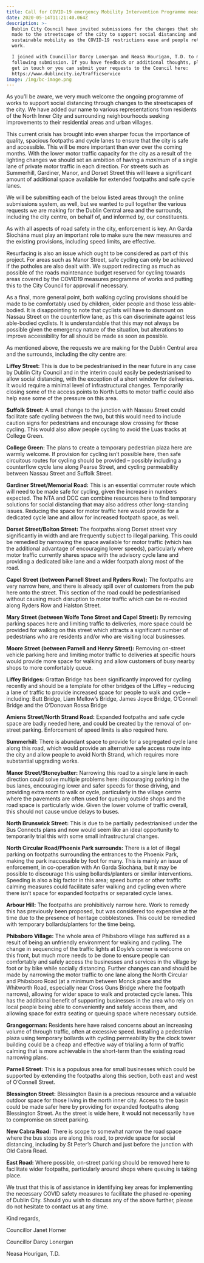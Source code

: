 ```yaml
---
title: Call for COVID-19 emergency Mobility Intervention Programme measures
date: 2020-05-14T11:21:40.064Z
description: >-
  Dublin City Council have invited submissions for the changes that should be
  made to the streetscape of the city to support social distancing and
  sustainable mobility as the COVID-19 restrictions ease and people return to
  work. 

  I joined with Councillor Darcy Lonergan and Neasa Hourigan, T.D. to make the
  following submission. If you have feedback or additional thoughts, please do
  get in touch or you can submit your requests to the Council here:
  https://www.dublincity.ie/trafficservice
image: /img/bc-image.png
---
```

As you’ll be aware, we very much welcome the ongoing programme of works to support social distancing through changes to the streetscapes of the city. We have added our name to various representations from residents of the North Inner City and surrounding neighbourhoods seeking improvements to their residential areas and urban villages.

This current crisis has brought into even sharper focus the importance of quality, spacious footpaths and cycle lanes to ensure that the city is safe and accessible. This will be more important than ever over the coming months. With the lower motor traffic capacity for the city as a result of the lighting changes we should set an ambition of having a _maximum_ of a single lane of private motor traffic in each direction. For streets such as Summerhill, Gardiner, Manor, and Dorset Street this will leave a significant amount of additional space available for extended footpaths and safe cycle lanes. 

We will be submitting each of the below listed areas through the online submissions system, as well, but we wanted to pull together the various requests we are making for the Dublin Central area and the surrounds, including the city centre, on behalf of, and informed by, our constituents.

As with all aspects of road safety in the city, enforcement is key. An Garda Síochána must play an important role to make sure the new measures and the existing provisions, including speed limits, are effective.

Resurfacing is also an issue which ought to be considered as part of this project. For areas such as Manor Street, safe cycling can only be achieved if the potholes are also dealt with. We support redirecting as much as possible of the roads maintenance budget reserved for cycling towards areas covered by the COVID19 measures programme of works and putting this to the City Council for approval if necessary.

As a final, more general point, both walking cycling provisions should be made to be comfortably used by children, older people and those less able-bodied. It is disappointing to note that cyclists will have to dismount on Nassau Street on the counterflow lane, as this can discriminate against less able-bodied cyclists. It is understandable that this may not always be possible given the emergency nature of the situation, but alterations to improve accessibility for all should be made as soon as possible.

As mentioned above, the requests we are making for the Dublin Central area and the surrounds, including the city centre are:

**Liffey Street:** This is due to be pedestrianised in the near future in any case by Dublin City Council and in the interim could easily be pedestrianised to allow social distancing, with the exception of a short window for deliveries. It would require a minimal level of infrastructural changes. Temporarily closing some of the access points to North Lotts to motor traffic could also help ease some of the pressure on this area.

 **Suffolk Street:** A small change to the junction with Nassau Street could facilitate safe cycling between the two, but this would need to include caution signs for pedestrians and encourage slow crossing for those cycling. This would also allow people cycling to avoid the Luas tracks at College Green. 

**College Green:** The plans to create a temporary pedestrian plaza here are warmly welcome. If provision for cycling isn’t possible here, then safe circuitous routes for cycling should be provided – possibly including a counterflow cycle lane along Pearse Street, and cycling permeability between Nassau Street and Suffolk Street.

**Gardiner Street/Memorial Road:** This is an essential commuter route which will need to be made safe for cycling, given the increase in numbers expected. The NTA and DCC can combine resources here to find temporary solutions for social distancing that may also address other long-standing issues. Reducing the space for motor traffic here would provide for a dedicated cycle lane and allow for increased footpath space, as well.

**Dorset Street/Bolton Street:** The footpaths along Dorset street vary significantly in width and are frequently subject to illegal parking. This could be remedied by narrowing the space available for motor traffic (which has the additional advantage of encouraging lower speeds), particularly where motor traffic currently shares space with the advisory cycle lane and providing a dedicated bike lane and a wider footpath along most of the road.

**Capel Street (between Parnell Street and Ryders Row):** The footpaths are very narrow here, and there is already spill over of customers from the pub here onto the street. This section of the road could be pedestrianised without causing much disruption to motor traffic which can be re-routed along Ryders Row and Halston Street.

**Mary Street (between Wolfe Tone Street and Capel Street):** By removing parking spaces here and limiting traffic to deliveries, more space could be provided for walking on this street which attracts a significant number of pedestrians who are residents and/or who are visiting local businesses.

**Moore Street (between Parnell and Henry Street):** Removing on-street vehicle parking here and limiting motor traffic to deliveries at specific hours would provide more space for walking and allow customers of busy nearby shops to more comfortably queue.

**Liffey Bridges:** Grattan Bridge has been significantly improved for cycling recently and should be a template for other bridges of the Liffey – reducing a lane of traffic to provide increased space for people to walk and cycle – including: Butt Bridge, Liam Mellow’s Bridge, James Joyce Bridge, O’Connell Bridge and the O’Donovan Rossa Bridge

**Amiens Street/North Strand Road:** Expanded footpaths and safe cycle space are badly needed here, and could be created by the removal of on-street parking. Enforcement of speed limits is also required here.

**Summerhill:** There is abundant space to provide for a segregated cycle lane along this road, which would provide an alternative safe access route into the city and allow people to avoid North Strand, which requires more substantial upgrading works.

**Manor Street/Stoneybatter:** Narrowing this road to a single lane in each direction could solve multiple problems here: discouraging parking in the bus lanes, encouraging lower and safer speeds for those driving, and providing extra room to walk or cycle, particularly in the village centre where the pavements are often used for queuing outside shops and the road space is particularly wide. Given the lower volume of traffic overall, this should not cause undue delays to buses.

**North Brunswick Street:** This is due to be partially pedestrianised under the Bus Connects plans and now would seem like an ideal opportunity to temporarily trial this with some small infrastructural changes.

**North Circular Road/Phoenix Park surrounds:** There is a lot of illegal parking on footpaths surrounding the entrances to the Phoenix Park, making the park inaccessible by foot for many. This is mainly an issue of enforcement, in co-operation with An Garda Síochána, but it may be possible to discourage this using bollards/planters or similar interventions. Speeding is also a big factor in this area; speed bumps or other traffic calming measures could facilitate safer walking and cycling even where there isn’t space for expanded footpaths or separated cycle lanes. 

**Arbour Hill:** The footpaths are prohibitively narrow here. Work to remedy this has previously been proposed, but was considered too expensive at the time due to the presence of heritage cobblestones. This could be remedied with temporary bollards/planters for the time being.

**Phibsboro Village:** The whole area of Phibsboro village has suffered as a result of being an unfriendly environment for walking and cycling. The change in sequencing of the traffic lights at Doyle’s corner is welcome on this front, but much more needs to be done to ensure people can comfortably and safely access the businesses and services in the village by foot or by bike while socially distancing. Further changes can and should be made by narrowing the motor traffic to one lane along the North Circular and Phibsboro Road (at a minimum between Monck place and the Whitworth Road, especially near Cross Guns Bridge where the footpath narrows), allowing for wider space to walk and protected cycle lanes. This has the additional benefit of supporting businesses in the area who rely on local people being able to conveniently and safely access them, and allowing space for extra seating or queuing space where necessary outside.

**Grangegorman:** Residents here have raised concerns about an increasing volume of through traffic, often at excessive speed. Installing a pedestrian plaza using temporary bollards with cycling permeability by the clock tower building could be a cheap and effective way of trialling a form of traffic calming that is more achievable in the short-term than the existing road narrowing plans.

**Parnell Street:** This is a populous area for small businesses which could be supported by extending the footpaths along this section, both east and west of O’Connell Street.

**Blessington Street:** Blessington Basin is a precious resource and a valuable outdoor space for those living in the north inner city. Access to the basin could be made safer here by providing for expanded footpaths along Blessington Street. As the street is wide here, it would not necessarily have to compromise on street parking.

**New Cabra Road:** There is scope to somewhat narrow the road space where the bus stops are along this road, to provide space for social distancing, including by St Peter’s Church and just before the junction with Old Cabra Road.

**East Road:** Where possible, on-street parking should be removed here to facilitate wider footpaths, particularly around shops where queuing is taking place.

We trust that this is of assistance in identifying key areas for implementing the necessary COVID safety measures to facilitate the phased re-opening of Dublin City. Should you wish to discuss any of the above further, please do not hesitate to contact us at any time. 

Kind regards, 

Councillor Janet Horner

Councillor Darcy Lonergan

Neasa Hourigan, T.D.
